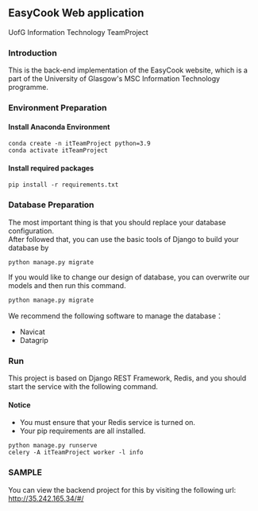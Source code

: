 ## EasyCook Web application 
UofG Information Technology TeamProject
### Introduction
This is the back-end implementation of the EasyCook website, which is a part of the University of Glasgow's MSC Information Technology programme.
### Environment Preparation
#### Install Anaconda Environment
```
conda create -n itTeamProject python=3.9
conda activate itTeamProject
```
#### Install required packages
```
pip install -r requirements.txt
```

### Database Preparation
The most important thing is that you should replace your database configuration.   
After followed that, you can use the basic tools of Django to build your database by 
```
python manage.py migrate 
```
If you would like to change our design of database, you can overwrite our models and then run this command.
```
python manage.py migrate 
```
We recommend the following software to manage the database：
* Navicat
* Datagrip

### Run
This project is based on Django REST Framework, Redis, and you should start the service with the following command.
#### Notice
* You must ensure that your Redis service is turned on.
* Your pip requirements are all installed.

```
python manage.py runserve  
celery -A itTeamProject worker -l info
```

### SAMPLE
You can view the backend project for this by visiting the following url: 
http://35.242.165.34/#/
